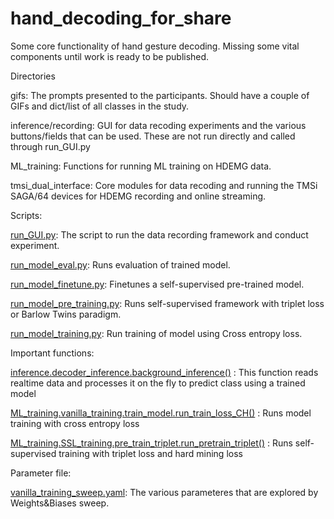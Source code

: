 # hand_decoding_for_share
Some core functionality of hand gesture decoding. Missing some vital components until work is ready to be published.

Directories

gifs: The prompts presented to the participants. Should have a couple of GIFs and dict/list of all classes in the study.


inference/recording: GUI for data recoding experiments and the various buttons/fields that can be used. These are not run directly and called through run_GUI.py

ML_training: Functions for running ML training on HDEMG data.

tmsi_dual_interface: Core modules for data recoding and running the TMSi SAGA/64 devices for HDEMG recording and online streaming.

Scripts:

[run_GUI.py](run_gui.py): The script to run the data recording framework and conduct experiment.

[run_model_eval.py](run_model_eval.py): Runs evaluation of trained model.

[run_model_finetune.py](run_model_finetune.py): Finetunes a self-supervised pre-trained model.

[run_model_pre_training.py](run_model_pre_training.py): Runs self-supervised framework with triplet loss or Barlow Twins paradigm.

[run_model_training.py](run_model_training.py): Run training of model using Cross entropy loss.


Important functions:

[inference.decoder_inference.background_inference()](inference/decoder_inference.py) : This function reads realtime data and processes it on the fly to predict class using a trained model

[ML_training.vanilla_training.train_model.run_train_loss_CH()](ML_training/Vanilla_training/train_model.py) : Runs model training with cross entropy loss

[ML_training.SSL_training.pre_train_triplet.run_pretrain_triplet()](ML_training/SSL_training/pre_train_triplet.py) : Runs self-supervised training with triplet loss and hard mining loss

Parameter file:

[vanilla_training_sweep.yaml](vanilla_training_sweep.yaml): The various parameteres that are explored by Weights&Biases sweep.
